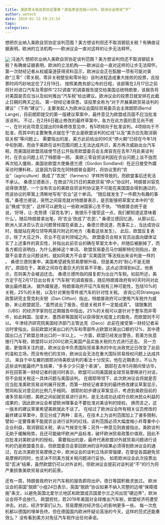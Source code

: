 ```yaml
---
title: 美欧零关税自贸协定要黄？美指责容克搞小动作，欧洲议会想说“不”
author: wetech
date: 2019-02-12 19:23:54
tags: 
categories: 
---
```

想把农业纳入美欧自贸协定谈判范围？美方想谈判但还不取消钢铝关税？有确凿证据表明，欧洲的立法机构——欧洲议会一直对这样的让步无法释怀。
<!-- more -->
<img align="center" border="0" src="https://imgcdn.yicai.com/uppics/images/2019/02/0b9f43e6779c02d3809f2dffcde63166.jpg" />
冯迪凡
想把农业纳入美欧自贸协定谈判范围？美方想谈判但还不取消钢铝关税？有确凿证据表明，欧洲的立法机构——欧洲议会一直对这样的让步无法释怀。
第一次财经记者从权威渠道获得资料显示，欧洲议会正在酝酿一项有可能对美欧“三零”（零关税、零非关税壁垒和零补贴）谈判进程造成重大挫败的投票，且投票时间巧妙地定在了2月19日。
按照美商务部公布的日程，该部需在2月17日之前将针对进口汽车及零部件“232调查”的调查报告提交给美国总统特朗普，该报告将对美国是否应当以及如何推出“汽车税”给出建议。欧洲议会的投票日就安排在此截止日期的两天之后。
第一财经记者获悉，该投票全称为“对于开展美欧贸易谈判的建议”（下称“建议”），主要发起人为欧洲议会国际贸易委员会主席朗耶(Bernd Lange)，目前朗耶提交的第一版建议草案中，最终意见为欧盟成员国不应当批准该谈判。
不过，在2月6日截止修改的最终草案中，各方在此方面的意见尚不统一，在针对此项意见提出的9条修改意见中，有5项倾向于批准谈判，4项倾向于不批准，而其中的主要聚焦点就在于“农业是欧盟谈判的红线”以及“美方应先取消钢铝关税”等问题上。
需要指出的是，美方此前给出的90天“停火期”已经在今年1月中旬到期，而由于美欧在谈判范围问题上无法达成共识，美方再次威胁出台汽车税，而美国驻欧盟高级使节还公开指责欧盟委员会主席容克在去年7月赴美谈判时，在农业问题上坑了特朗普一把。
美欧三零自贸谈判因在农业问题上谈不拢而再次陷入僵局，美国驻欧盟大使桑德兰德（Gordon Sondland）在近日接受外媒采访时爆料称，这是因为容克在同特朗普会面时，将协议里的“农业”（agriculture）换成了“农民”（farmers）字样所导致的，而欧盟事后还死活不承认。
桑德兰德表示，在商谈7月25日的美欧贸易“停火”协议时，特朗普对容克说得很清楚，一个没有农业的美欧自贸谈判协议是不可能在美国国会得到通过的，而该协议的草案上清晰地写有“农业”这个单词。
“随后就发生了一件颇为有趣的事情。” 桑德兰德说，突然之间容克就对特朗普表示，是否能够把草案文本中的“农业”换成“农民”，这样可以避免让一些欧洲国家心生不快。
“特朗普总统于是说，‘好呀，让-克劳德（容克名字），我很乐于接受这一点，我们都知道这意味着什么’。随后特朗普拿出笔，将‘农业’改成了‘农民’。” 桑德兰德回忆道。
从那以后，欧洲人坚决否认农业问题曾经摆在桌面上。桑德兰德说道，而事实上，当达成协议时，我就站在两位领导两英尺附近的地方（看着这些发生）。
此后，欧盟反复表示，除了大豆之外，农业不在谈判领域之内。
欧盟委员会相关官员出面向媒体证实了上述事件的真实性，并指出此前农业的确在草案文本中，并随后被删掉了，而各方都应该明白，为什么删掉这个单词。
欧盟贸易委员马尔姆斯特伦则指出，欧盟不会拿农业问题谈判，就如同美方不会拿“买美国货”等法规出来谈判是一样的 。
桑德兰德则重申，美国希望避免贸易摩擦升级，但是美方的“耐心不是无限的”。原因在于，美欧之间存在着巨大的贸易不平衡，这点必须得到纠正。他表示，否则美方会被迫还击。
桑德兰德所指的报复即为出台汽车税。如前所述，美方定于在2月17日出台有关“汽车税”的调查报告，随后特朗普政府有90天时间对此做出最终裁决。
据外媒报道，特朗普政府开征汽车税有三种可能性，包括10%的关税，25%的关税，以及针对某些零件或汽车的针对性关税。
咨询公司Strategas政策研究主管克利夫顿（Dan Clifton）指出，特朗普政府可以使用汽车税作为威胁，来让欧盟就范，“虽然说出了报告，但是关税并不一定能成真”。
瑞银集团（UBS）的经济学家则在近期报告中指出，25%的关税可以是针对于整车而非零件，如此韩国、加拿大、墨西哥等国就可以获得很大程度上的豁免，而欧盟则不可以。
牛津经济研究院美国经济部门主管达克（Daco）此前在接受第一财经记者采访时曾指出，目前欧盟对美出口的汽车和零部件占欧盟对美出口额的12%，其中德国出口占了欧盟总体出口的一半以上。
一方面，欧盟已经发出警告，若美方执意推行汽车税，欧盟将以对200亿欧元美国产品实施关税的方式进行还击。
另一方面，更值得关注的是，欧洲议会中负责国际贸易事务的中左派政党近日改变了此前的温和立场，而没有他们的支持，欧洲议会无法在重大国际贸易授权问题上达成共识。
来自于中左翼的朗耶对待美欧谈判的看法十分现实。他在近期表示，不认为这些谈判能最终产生结果，“多多少少只是个表演”。
朗耶在去年5月期间曾访华，并在回答第一财经记者的提问时表示，欧盟可以同美国就全球贸易摩擦进行对话，但不会就关税这一具体问题与美国谈判。
在朗耶带领下，此次欧洲议会将就是否应当批准美欧贸易谈判展开投票，而第一财经记者拿到的最终修改建议草案显示，赞同和反对意见的比例几乎相同。
朗耶的初步建议草案显示，考虑到美欧目前的诸多贸易问题，美欧之间如就贸易进行谈判，是无法成功达成符合欧洲民众利益的成果的，因此欧洲议会希望欧洲理事会不要批准对美谈判的授权。
换而言之，这一版本的建议草案希望美欧就此不谈了。
在经过了欧洲议会所有相关议员修改的最终建议草案中，意见分成了两种：首先，在技术上为谈判范围加上了诸多限制，譬如一定要尊重不能就农业进行谈判的红线，谈判范围必须大幅度缩小并尊重中小企业利益，取消钢铝关税，承认气候变化等；另外一种意见则直接指出，美欧谈判无助于缓解局势，且还可能破坏欧洲产品标准，破坏欧洲贸易政策价值观，因此不应批准对美欧谈判的授权。
需要指出的是，最终代表欧盟对外就贸易问题进行谈判的仍是欧盟委员会，但欧盟委员会拿回欧洲的谈判结果必须得到欧洲议会的通过，在此次美欧贸易摩擦之中，欧洲议会的谈判立场非常强硬，在督促各国避免贸易摩擦的同时，也坚决不同美方就关税问题进行妥协。
如若欧洲议会此次投票出现“否决”结果，虽然欧盟仍可以对外谈判，但欧洲议会提前对谈判说“不”的行为将严重损害美欧贸易谈判的前景。
 
 
还有一周，特朗普政府针对汽车税的报告即将出炉，德日等国积极求放过。
欧洲议会的英国“脱欧”小组24日表示，英国“脱欧”协议如果不纳入完整的边境“保障措施”条文，以避免英国北爱尔兰地区和欧盟成员国爱尔兰之间出现“硬边界”，欧洲议会将不会放行。
欧盟担忧，若2019年美国对全球推出汽车税，欧盟经济将遭受冲击。对此，经济学家们认为，贸易摩擦对经济信心的影响更多一些。
每一次危机都以德国的埋单告终。但在德国国内欧洲怀疑论高涨的今天，这样的范式还能奏效么？
没有看到美方对免征汽车税作出任何承诺。
